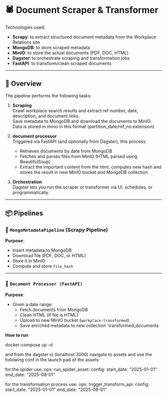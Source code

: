 # 🕷️ Document Scraper & Transformer

Technologies used:

- **Scrapy**: to extract structured document metadata from the Workplace Relations site
- **MongoDB**: to store scraped metadata
- **MinIO**: to store the actual documents (PDF, DOC, HTML)
- **Dagster**: to orchestrate scraping and transformation jobs
- **FastAPI**: to transform/clean scraped documents

---

## 🧠 Overview

The pipeline performs the following tasks:

1. **Scraping**  
   Crawl workplace search results and extract ref number, date, description, and document links.  
   Save metadata to MongoDB and download the documents to MinIO.
   Data is stored in minio in this format (partition_date/ref_no.extension)

2. **document processor**  
   Triggered via FastAPI (and optionally from Dagster), this process:
   - Retrieves documents by date from MongoDB
   - Fetches and parses files from MinIO (HTML parsed using BeautifulSoup)
   - Extract the important content from the html, computes new hash and stores the result in new MinIO bucket and MongoDB collection

3. **Orchestration**  
   Dagster lets you run the scraper or transformer via UI, schedules, or programmatically.

---

## 📦 Pipelines

### 🔹 `MongoMetadataPipeline` (Scrapy Pipeline)

**Purpose**:  
- Insert metadata to MongoDB  
- Download file (PDF, DOC, or HTML)
- Store it in MinIO  
- Compute and store `file_hash`

---

### 🔹 `Document Processor (FastAPI)`

**Purpose**:  
- Given a date range:
  - Fetch documents from MongoDB
  - Clean HTML (if file is HTML)
  - Upload to new MinIO bucket (`workplace-transformed`)
  - Save enriched metadata to new collection `transformed_documents

**How to run**

docker-compose up -d 

and from the dagster ui (localhost:3000) navigate to assets and use the following conf in the launch pad of the assets:

for the spider use:
ops:
  run_spider_asset:
    config:
      start_date: "2025-01-01"
      end_date: "2025-08-01"


for the transformation process use: 
ops:
  trigger_transform_api:
    config:
      start_date: "2025-01-01"
      end_date: "2025-08-01"





